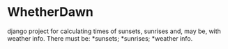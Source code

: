 # WhetherDawn
django project for  calculating times of sunsets, sunrises and, may be, with weather info.
There must be:
*sunsets;
*sunrises;
*weather info.
